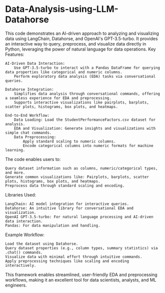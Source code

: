 # Data-Analysis-using-LLM-Datahorse
This code demonstrates an AI-driven approach to analyzing and visualizing data using LangChain, Datahorse, and OpenAI's GPT-3.5-turbo. It provides an interactive way to query, preprocess, and visualize data directly in Python, leveraging the power of natural language for data operations.
Key Features:

    AI-Driven Data Interaction:
        Use GPT-3.5-turbo to interact with a Pandas DataFrame for querying data properties like categorical and numeric columns.
        Perform exploratory data analysis (EDA) tasks via conversational queries.

    Datahorse Integration:
        Simplifies data analysis through conversational commands, offering a seamless experience for EDA and preprocessing.
        Supports interactive visualizations like pairplots, barplots, scatter plots, histograms, box plots, and heatmaps.

    End-to-End Workflow:
        Data Loading: Load the StudentPerformanceFactors.csv dataset for analysis.
        EDA and Visualization: Generate insights and visualizations with simple chat commands.
        Data Preprocessing:
            Apply standard scaling to numeric columns.
            Encode categorical columns into numeric formats for machine learning.

The code enables users to:

    Query dataset information such as columns, numeric/categorical types, and more.
    Generate common visualizations like: Pairplots, barplots, scatter plots, histograms, box plots, and heatmaps.
    Preprocess data through standard scaling and encoding.

Libraries Used:

    LangChain: AI model integration for interactive queries.
    Datahorse: An intuitive library for conversational EDA and visualization.
    OpenAI GPT-3.5-turbo: For natural language processing and AI-driven data interaction.
    Pandas: For data manipulation and handling.

Example Workflow:

    Load the dataset using Datahorse.
    Query dataset properties (e.g., column types, summary statistics) via .chat() commands.
    Visualize data with minimal effort through intuitive commands.
    Apply preprocessing techniques like scaling and encoding interactively.

This framework enables streamlined, user-friendly EDA and preprocessing workflows, making it an excellent tool for data scientists, analysts, and ML engineers.
